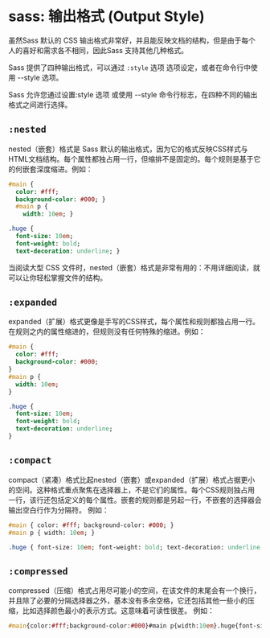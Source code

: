 # sass: 输出格式 (Output Style)

虽然Sass 默认的 CSS 输出格式非常好，并且能反映文档的结构，但是由于每个人的喜好和需求各不相同，因此Sass 支持其他几种格式。

Sass 提供了四种输出格式，可以通过 `:style` 选项 选项设定，或者在命令行中使用 --style 选项。

Sass 允许您通过设置:style 选项 或使用 --style 命令行标志，在四种不同的输出格式之间进行选择。

## `:nested`

nested（嵌套）格式是 Sass 默认的输出格式，因为它的格式反映CSS样式与HTML文档结构。每个属性都独占用一行，但缩排不是固定的。每个规则是基于它的何嵌套深度缩进。例如：

```sass
#main {
  color: #fff;
  background-color: #000; }
  #main p {
    width: 10em; }

.huge {
  font-size: 10em;
  font-weight: bold;
  text-decoration: underline; }
```

当阅读大型 CSS 文件时，nested（嵌套）格式是非常有用的：不用详细阅读，就可以让你轻松掌握文件的结构。

## `:expanded`

expanded（扩展）格式更像是手写的CSS样式，每个属性和规则都独占用一行。在规则之内的属性缩进的，但规则没有任何特殊的缩进。例如：

```sass
#main {
  color: #fff;
  background-color: #000;
}
#main p {
  width: 10em;
}

.huge {
  font-size: 10em;
  font-weight: bold;
  text-decoration: underline;
}
```

## `:compact`

compact（紧凑）格式比起nested（嵌套）或expanded（扩展）格式占据更小的空间。这种格式重点聚焦在选择器上，不是它们的属性。每个CSS规则独占用一行，该行还包括定义的每个属性。嵌套的规则都是另起一行，不嵌套的选择器会输出空白行作为分隔符。 例如：

```sass
#main { color: #fff; background-color: #000; }
#main p { width: 10em; }

.huge { font-size: 10em; font-weight: bold; text-decoration: underline; }
```

## `:compressed`

compressed（压缩）格式占用尽可能小的空间，在该文件的末尾会有一个换行，并且除了必要的分隔选择器之外，基本没有多余空格，它还包括其他一些小的压缩，比如选择颜色最小的表示方式。这意味着可读性很差。 例如：

```sass
#main{color:#fff;background-color:#000}#main p{width:10em}.huge{font-size:10em;font-weight:bold;text-decoration:underline}
```
